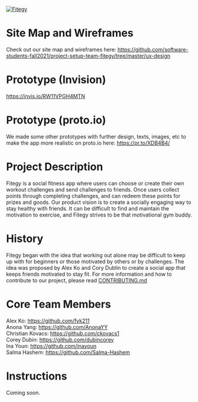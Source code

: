 [![Fitegy](https://circleci.com/gh/software-students-fall2021/project-setup-team-fitegy.svg?style=shield)](https://app.circleci.com/pipelines/github/software-students-fall2021/project-setup-team-fitegy/61/workflows/d3328b56-d1f9-4d26-b830-b43384ded38c/jobs/119) 

# Site Map and Wireframes
Check out our site map and wireframes here: https://github.com/software-students-fall2021/project-setup-team-fitegy/tree/master/ux-design

# Prototype (Invision)
https://invis.io/RW11VPGH4MTN

# Prototype (proto.io)
We made some other prototypes with further design, texts, images, etc to make the app more realistic on proto.io here: https://pr.to/XDB4B4/

# Project Description

Fitegy is a social fitness app where users can choose or create their own workout challenges and send challenges to friends. Once users collect points through completing challenges, and can redeem these points for prizes and goods. 
Our product vision is to create a socially engaging way to stay healthy with friends. It can be difficult to find and maintain the motivation to exercise, and Fitegy strives to be that motivational gym buddy.

# History
Fitegy began with the idea that working out alone may be difficult to keep up with for beginners or those motivated by others or by challenges. The idea was proposed by Alex Ko and Cory Dublin to create a social app that keeps friends motivated to stay fit. For more information and how to contribute to our project, please read [CONTRIBUTING.md](./CONTRIBUTING.md)

# Core Team Members
Alex Ko: https://github.com/fyk211 \
Anona Yang: https://github.com/AnonaYY \
Christian Kovacs: https://github.com/ckovacs1 \
Corey Dubin: https://github.com/dubincorey \
Ina Youn: https://github.com/inayoun \
Salma Hashem: https://github.com/Salma-Hashem

# Instructions
Coming soon.



